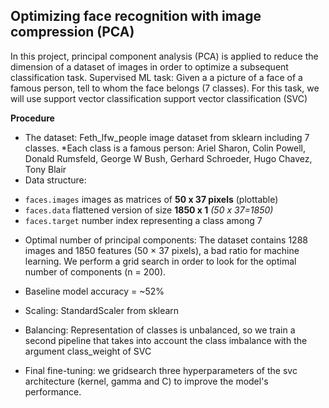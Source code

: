 ## Optimizing face recognition with image compression (PCA)

In this project, principal component analysis (PCA) is applied to reduce the dimension of a dataset of images in order to optimize a subsequent classification task. Supervised ML task: Given a a picture of a face of a famous person, tell to whom the face belongs (7 classes). For this task, we will use support vector classification support vector classification (SVC)

**Procedure** 
* The dataset: Feth_lfw_people image dataset from sklearn including  7 classes. 
	*Each class is a famous person: Ariel Sharon, Colin Powell, Donald Rumsfeld, George W Bush, Gerhard Schroeder, Hugo Chavez, Tony Blair
* Data structure:  
- `faces.images` images as matrices of **50 x 37 pixels** (plottable) 
- `faces.data` flattened version of size **1850 x 1** *(50 x 37=1850)* 
- `faces.target` number index representing a class among 7

* Optimal number of principal components: The dataset contains 1288 images and 1850 features (50 × 37 pixels), a bad ratio for machine learning. We perform a grid search in order to look for the optimal number of components (n = 200).

* Baseline model accuracy = ~52%
* Scaling:  StandardScaler from sklearn
* Balancing: Representation of classes is unbalanced, so we train a second pipeline that takes into account the class imbalance with the argument class_weight of SVC

* Final fine-tuning: we gridsearch three hyperparameters of the svc architecture (kernel, gamma and C) to improve the model's performance.  

